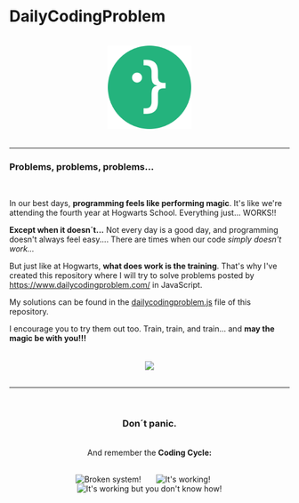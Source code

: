 # DailyCodingProblem

<br>

<div align="center">

<img src="./assets/icon-round.png" alt="imagen" width="150" height="150" />

</div>
<br>

---

### Problems, problems, problems...

<br>

In our best days, **programming feels like performing magic**. It's like we're attending the fourth year at Hogwarts School. Everything just... WORKS!!

**Except when it doesn´t...** Not every day is a good day, and programming doesn't always feel easy.... There are times when our code *simply doesn't work...* 

But just like at Hogwarts, **what does work is the training**. That's why I've created this repository where I will try to solve problems posted by https://www.dailycodingproblem.com/ in JavaScript.

My solutions can be found in the [dailycodingproblem.js](./dailycodingproblem.js) file of this repository.

I encourage you to try them out too. Train, train, and train... and **may the magic be with you!!!**

<br>

<div align="center">
<img src="https://media.giphy.com/media/BJmTtZL4hova8/giphy.gif" align="center">
</div>

<br>

<hr></hr>

<div align="center">

<br>

### Don´t panic. 

<br> And remember the **Coding Cycle:**<br><br>

<img src="https://raw.githubusercontent.com/Tarikul-Islam-Anik/Animated-Fluent-Emojis/master/Emojis/Smilies/Face%20with%20Spiral%20Eyes.png" width="10%" alt="Broken system!"/>
&nbsp;&nbsp;&nbsp;&nbsp;&nbsp;
<img src="https://raw.githubusercontent.com/Tarikul-Islam-Anik/Animated-Fluent-Emojis/master/Emojis/Smilies/Relieved%20Face.png" width="10%" alt="It's working!"/>
&nbsp;&nbsp;&nbsp;&nbsp;&nbsp;
<img src="https://raw.githubusercontent.com/Tarikul-Islam-Anik/Animated-Fluent-Emojis/master/Emojis/Smilies/Astonished%20Face.png" width="10%" alt="It's working but you don't know how!"/><br>

</div>

